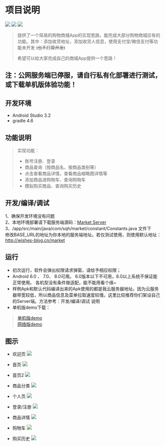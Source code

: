 # 项目说明
![](https://img.shields.io/badge/Api-23--26-green.svg)
[![](https://img.shields.io/badge/Download-5M-blue.svg)](https://github.com/a1098832322/MarketAndroidApp/blob/master/release/Market-1.0.1-release.apk)
![](https://img.shields.io/badge/License-Apache%202.0-orange.svg)

> 提供了一个简易的购物商城App的实现思路，能完成大部分购物商城应有的功能。其中：添加收货地址，添加收货人信息，使用支付宝/微信支付等功能未开发   ~~(也不打算开发)~~  
>
> 希望可以给大家完成自己的商城App提供一个思路！

## 注：公网服务端已停服，请自行私有化部署进行测试，或下载单机版体验功能！


## 开发环境
* Android Studio 3.2 
* gradle 4.6

## 功能说明
> 实现功能：
> * 账号注册、登录
> * 商品查询（按商品名，按商品类别等）
> * 点击查看商品详情，查看商品缩略图详情等
> * 添加商品进购物车、查询购物车
> * 模拟购买商品、查询购买历史

## 开发/编译/调试
1、确保开发环境没有问题  
2、本地环境部署请下载服务端源码：[Market Server](https://github.com/a1098832322/MarketServer)  
3、/app/src/main/java/com/sqh/market/constant/Constants.java 文件下  
修改BASE_URL的地址为你本地的服务端地址。若仅测试使用，则使用默认地址：http://wishes-blog.cn/market


## 运行
* 初次运行，软件会弹出权限请求弹窗，请给予相应权限；  
* Android 6.0 、 7.0、 8.0可用。  6.0版本以下不可用，8.0以上系统不保证能正常使用。 各机型没有条件做适配，能不能用看个缘~
* 样例Apk和默认代码编译出来的Apk使用的都是我云服务器地址。因为云服务器带宽较低，所以商品信息及菜单拉取速度较慢。这里比较推荐你们架设自己的Server端。方法参考：开发/编译/调试 说明
* 单机版demo下载：
> [单机版demo](https://github.com/a1098832322/MarketAndroidApp/blob/master/release/%E5%8D%95%E6%9C%BA%E7%89%88%E6%9C%ACdemo.apk)  
> [网络版demo](https://github.com/a1098832322/MarketAndroidApp/blob/master/release/%E8%81%94%E7%BD%91%E7%89%88Demo.apk)

## 图示
* 欢迎页
![](README_files/20.jpg)


* 首页
![](README_files/21.jpg)

* 首页2
![](README_files/22.jpg)

* 商品分类
![](README_files/23.jpg)

* 个人页
![](README_files/24.jpg)

* 登录/注册
![](README_files/25.jpg)

* 商品详情
![](README_files/26.jpg)

* 购物车
![](README_files/27.jpg)

* 购买历史
![](README_files/19.jpg)
